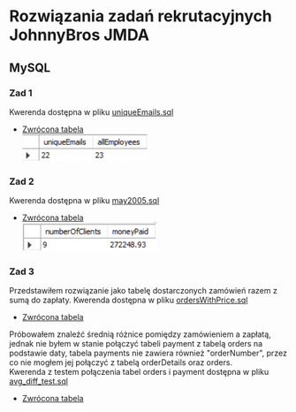 # Rozwiązania zadań rekrutacyjnych JohnnyBros JMDA
## MySQL
### Zad 1
Kwerenda dostępna w pliku [uniqueEmails.sql](uniqueEmails.sql)
- [Zwrócona tabela](csv/uniqueEmails.csv) \
![Unikalne emaile](images/uniqueEmails.png)

### Zad 2
Kwerenda dostępna w pliku [may2005.sql](may2005.sql)
- [Zwrócona tabela](csv/may2005.csv) \
![Unikalne emaile](images/may2005.png)

### Zad 3
Przedstawiłem rozwiązanie jako tabelę dostarczonych zamówień razem z sumą do zapłaty. Kwerenda dostępna w pliku [ordersWithPrice.sql](ordersWithPrice.sql)
- [Zwrócona tabela](csv/ordersWithPrice.csv) 

Próbowałem znaleźć średnią różnice pomiędzy zamówieniem a zapłatą, jednak nie byłem w stanie połączyć tabeli payment z tabelą orders na podstawie daty, tabela payments nie zawiera również "orderNumber", przez co nie mogłem jej połączyć z tabelą orderDetails oraz orders. \
Kwerenda z testem połączenia tabel orders i payment dostępna w pliku [avg_diff_test.sql](avg_diff_test.sql)
- [Zwrócona tabela](csv/avgDiffTest.csv)
